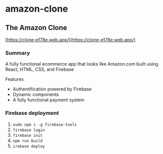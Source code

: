 # amazon-clone
## The Amazon Clone 
[https://clone-e178e.web.app/](https://clone-e178e.web.app/)

### Summary
A fully functional ecommerce app that looks like Amazon.com built using React, HTML, CSS, and Firebase

Features
- Authentification powered by Firebase
- Dynamic components
- A fully functional payment system


### Firebase deployment
1. `sudo npm i -g firebase-tools`
2. `firebase login`
3. `firebase init`
4. `npm run build`
5. `irebase deploy`
